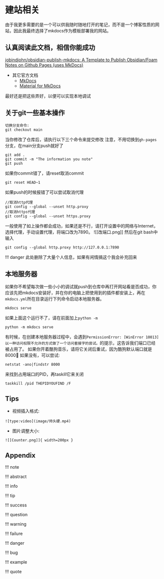 # 建站相关

由于我更多需要的是一个可以供我随时随地打开的笔记，而不是一个博客性质的网站，因此我最终选择了mkdocs作为模板部署我的网站。

## 认真阅读此文档，相信你能成功

[jobindjohn/obsidian-publish-mkdocs: A Template to Publish Obsidian/Foam Notes on Github Pages (uses MkDocs)](https://github.com/jobindjohn/obsidian-publish-mkdocs)


- 其它官方文档
	- [MkDocs](https://www.mkdocs.org/)
	- [Material for MkDocs](https://squidfunk.github.io/mkdocs-material/)


最好还是把这些弄好，以便可以实现本地调试
## 关于git一些基本操作

```git
切换分支命令:
git checkout main
```

当你修改了仓库后，请执行以下三个命令来提交修改
注意，不用切换到`gh-pages`分支，在main分支push就好了
```git
git add .
git commit -m "The information you note"
git push
```

如果你commit错了，请reset取消commit
```git
git reset HEAD~1
```

如果push的时候报错了可以尝试取消代理
```git
//取消http代理
git config --global --unset http.proxy
//取消https代理 
git config --global --unset https.proxy
```

一般使用了如上操作都会成功，如果还是不行，请打开设置中的网络与Internet，选择代理，手动设置代理，将端口改为7890。
![[改端口.png]]
然后在git bash中输入
```git
git config --global http.proxy http://127.0.0.1:7890
```

!!! danger
	此处删除了大量个人信息，如果有闲情搞这个我会补充回来

## 本地服务器

如果你不希望每次做一些小小的调试就push到仓库中再打开网站看是否成功，你应该先把mkdocs安装好，并在你的电脑上把使用到的插件都安装上，再在`mkdocs.yml`所在目录运行下列命令启动本地服务器。
```
mkdocs serve
```
如果上面这个运行不了，请在前面加上`python -m`
```
python -m mkdocs serve
```

有时候，在创建本地服务器过程中，会遇到`PermissionError: [WinError 10013] 以一种访问权限不允许的方式做了一个访问套接字的尝试。`的提示，这告诉我们端口已经被占用了。
如果你开着酷狗音乐，请将它关闭后重试，因为酷狗默认端口就是8000🤣
如果没有，可以尝试:
```
netstat -ano|findstr 8000
```
来找到占用端口的PID，再taskill它来关闭
```
taskkill /pid THEPIDYOUFIND /F
```

## Tips

- 视频插入格式:
```
![type:video](image/帅头硬.mp4)
```

- 图片调整大小:

```
![[Counter.png]]{ width=200px }

```
## Appendix

!!! note

!!! abstract

!!! info

!!! tip

!!! success

!!! question

!!! warning

!!! failure

!!! danger

!!! bug

!!! example

!!! quote


